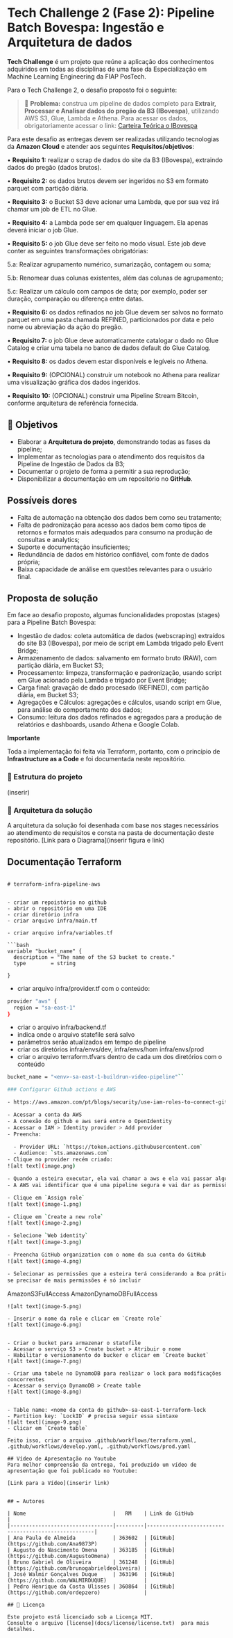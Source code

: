# Tech Challenge 2 (Fase 2): Pipeline Batch Bovespa: Ingestão e Arquitetura de dados


**Tech Challenge** é um projeto que reúne a aplicação dos conhecimentos adquiridos em todas as disciplinas de uma fase da Especialização em Machine Learning Engineering da FIAP PosTech.

Para o Tech Challenge 2, o desafio proposto foi o seguinte:

> 📢 **Problema:** construa um pipeline de dados completo para **Extrair, Processar e Analisar dados do pregão da B3 (IBovespa)**, utilizando AWS S3, Glue, Lambda e Athena. Para acessar os dados, obrigatoriamente acessar o link: [Carteira Teórica o IBovespa](https://sistemaswebb3-listados.b3.com.br/indexPage/day/IBOV?language=pt-br)

Para este desafio as entregas devem ser realizadas utilizando tecnologias da **Amazon Cloud** e atender aos seguintes **Requisitos/objetivos**:

• **Requisito 1:** realizar o scrap de dados do site da B3 (IBovespa), extraindo dados do pregão (dados brutos).

• **Requisito 2:** os dados brutos devem ser ingeridos no S3 em formato parquet com partição diária.

• **Requisito 3:** o Bucket S3 deve acionar uma Lambda, que por sua vez irá chamar um job de ETL no Glue.

• **Requisito 4:** a Lambda pode ser em qualquer linguagem. Ela apenas deverá iniciar o job Glue.

• **Requisito 5:** o job Glue deve ser feito no modo visual. Este job deve conter as seguintes transformações obrigatórias:

5.a: Realizar agrupamento numérico, sumarização, contagem ou soma;

5.b: Renomear duas colunas existentes, além das colunas de agrupamento;

5.c: Realizar um cálculo com campos de data; por exemplo, poder ser duração, comparação ou diferença entre datas.

• **Requisito 6:** os dados refinados no job Glue devem ser salvos no formato parquet em uma pasta chamada REFINED, particionados por data e pelo nome ou abreviação da ação do pregão.

• **Requisito 7:** o job Glue deve automaticamente catalogar o dado no Glue Catalog e criar uma tabela no banco de dados default do Glue Catalog.

• **Requisito 8:** os dados devem estar disponíveis e legíveis no Athena.

• **Requisito 9:** (OPCIONAL) construir um notebook no Athena para realizar uma visualização gráfica dos dados ingeridos.

• **Requisito 10:** (OPCIONAL) construir uma Pipeline Stream Bitcoin, conforme arquitetura de referência fornecida.

## 📌 Objetivos

- Elaborar a **Arquitetura do projeto**, demonstrando todas as fases da pipeline;
- Implementar as tecnologias para o atendimento dos requisitos da Pipeline de Ingestão de Dados da B3;
- Documentar o projeto de forma a permitir a sua reprodução;
- Disponibilizar a documentação em um repositório no **GitHub**.

## Possíveis dores

- Falta de automação na obtenção dos dados bem como seu tratamento;
- Falta de padronização para acesso aos dados bem como tipos de retornos e formatos mais adequados para consumo na produção de consultas e analytics;
- Suporte e documentação insuficientes;
- Redundância de dados em histórico confiável, com fonte de dados própria;
- Baixa capacidade de análise em questões relevantes para o usuário final.

## Proposta de solução

Em face ao desafio proposto, algumas funcionalidades propostas (stages) para a Pipeline Batch Bovespa:

- Ingestão de dados: coleta automática de dados (webscraping) extraídos do site B3 (IBovespa), por meio de script em Lambda trigado pelo Event Bridge;
- Armazenamento de dados: salvamento em formato bruto (RAW), com partição diária, em Bucket S3;
- Processamento: limpeza, transformação e padronização, usando script em Glue acionado pela Lambda e trigado por Event Bridge;
- Carga final: gravação de dado procesado (REFINED), com partição diária, em Bucket S3;
- Agregações e Cálculos: agregações e cálculos, usando script em Glue, para análise do comportamento dos dados;
- Consumo: leitura dos dados refinados e agregados para a produção de relatórios e dashboards, usando Athena e Google Colab.



**Importante**

Toda a implementação foi feita via Terraform, portanto, com o princípio de **Infrastructure as a Code** e foi documentada neste repositório.



### 📂 Estrutura do projeto

(inserir)

### 🔩 Arquitetura da solução

A arquitetura da solução foi desenhada com base nos stages necessários ao atendimento de requisitos e consta na pasta de documentação deste repositório. [Link para o Diagrama](inserir figura e link)

## Documentação Terraform

```

# terraform-infra-pipeline-aws


- criar um repoistório no github
- abrir o repositório em uma IDE
- criar diretório infra
- criar arquivo infra/main.tf

- criar arquivo infra/variables.tf

```bash
variable "bucket_name" {
  description = "The name of the S3 bucket to create."
  type        = string
  
}
```

- criar arquivo infra/provider.tf com o conteúdo:

```bash
provider "aws" {
  region = "sa-east-1"
}
```
- criar o arquivo infra/backend.tf
- indica onde o arquivo statefile será salvo
- parâmetros serão atualizados em tempo de pipeline
- criar os diretórios infra/envs/dev, infra/envs/hom infra/envs/prod
- criar o arquivo terraform.tfvars dentro de cada um dos diretórios com o conteúdo

```bash
bucket_name = "<env>-sa-east-1-buildrun-video-pipeline"``

### Configurar Github actions e AWS

- https://aws.amazon.com/pt/blogs/security/use-iam-roles-to-connect-github-actions-to-actions-in-aws/

- Acessar a conta da AWS
- A conexão do github e aws será entre o OpenIdentity
- Acessar o IAM > Identity provider > Add provider
- Preencha:

  - Provider URL: `https://token.actions.githubusercontent.com`
  - Audience: `sts.amazonaws.com`
- Clique no provider recém criado:
![alt text](image.png)

- Quando a esteira executar, ela vai chamar a aws e ela vai passar algumas informações
- A AWS vai identificar que é uma pipeline segura e vai dar as permissões de acesso à pipeline

- Clique em `Assign role`
![alt text](image-1.png)

- Clique em `Create a new role`
![alt text](image-2.png)

- Selecione `Web identity`
![alt text](image-3.png)

- Preencha GitHub organization com o nome da sua conta do GitHub
![alt text](image-4.png)

- Selecionar as permissões que a esteira terá considerando a Boa prática de privilégio mínimo,
se precisar de mais permissões é só incluir
```
AmazonS3FullAccess
AmazonDynamoDBFullAccess
```
![alt text](image-5.png)

- Inserir o nome da role e clicar em `Create role`
![alt text](image-6.png)


- Criar o bucket para armazenar o statefile
- Acessar o serviço S3 > Create bucket > Atribuir o nome
- Habilitar o versionamento do bucker e clicar em `Create bucket`
![alt text](image-7.png)

- Criar uma tabele no DynamoDB para realizar o lock para modificações concorrentes
- Acessar o serviço DynamoDB > Create table
![alt text](image-8.png)


- Table name: <nome da conta do github>-sa-east-1-terraform-lock
- Partition key: `LockID` # precisa seguir essa sintaxe
![alt text](image-9.png)
- Clicar em `Create table`

Feito isso, criar o arquivo .github/workflows/terraform.yaml, .github/workflows/develop.yaml, .github/workflows/prod.yaml

## Vídeo de Apresentação no Youtube
Para melhor compreensão da entrega, foi produzido um vídeo de apresentação que foi publicado no Youtube:

[Link para a Vídeo](inserir link)


## ✒️ Autores

| Nome                            |   RM    | Link do GitHub                                      |
|---------------------------------|---------|-----------------------------------------------------|
| Ana Paula de Almeida            | 363602  | [GitHub](https://github.com/Ana9873P)               |
| Augusto do Nascimento Omena     | 363185  | [GitHub](https://github.com/AugustoOmena)           |
| Bruno Gabriel de Oliveira       | 361248  | [GitHub](https://github.com/brunogabrieldeoliveira) |
| José Walmir Gonçalves Duque     | 363196  | [GitHub](https://github.com/WALMIRDUQUE)            |
| Pedro Henrique da Costa Ulisses | 360864  | [GitHub](https://github.com/ordepzero)              |

## 📄 Licença

Este projeto está licenciado sob a Licença MIT.  
Consulte o arquivo [license](docs/license/license.txt)  para mais detalhes.